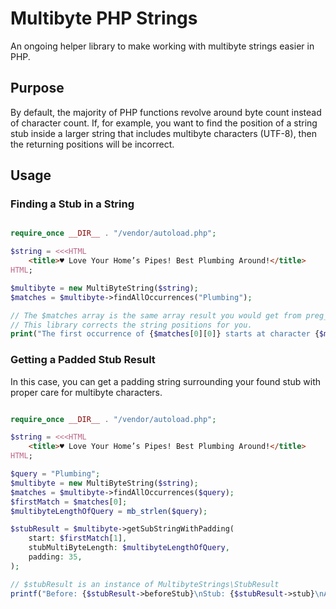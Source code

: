 # Multibyte PHP Strings
An ongoing helper library to make working with multibyte strings easier in PHP.

## Purpose
By default, the majority of PHP functions revolve around byte count instead of character count. If, for example, you want to find the position of a string stub inside a larger string that includes multibyte characters (UTF-8), then the returning positions will be incorrect.

## Usage

### Finding a Stub in a String
```php

require_once __DIR__ . "/vendor/autoload.php";

$string = <<<HTML
    <title>♥ Love Your Home’s Pipes! Best Plumbing Around!</title>
HTML;

$multibyte = new MultiByteString($string);
$matches = $multibyte->findAllOccurrences("Plumbing");

// The $matches array is the same array result you would get from preg_match_all with the OFFSET flag used.
// This library corrects the string positions for you.
print("The first occurrence of {$matches[0][0]} starts at character {$matches[0][1]}");
```

### Getting a Padded Stub Result
In this case, you can get a padding string surrounding your found stub with proper care for multibyte characters.

```php

require_once __DIR__ . "/vendor/autoload.php";

$string = <<<HTML
    <title>♥ Love Your Home’s Pipes! Best Plumbing Around!</title>
HTML;

$query = "Plumbing";
$multibyte = new MultiByteString($string);
$matches = $multibyte->findAllOccurrences($query);
$firstMatch = $matches[0];
$multibyteLengthOfQuery = mb_strlen($query);

$stubResult = $multibyte->getSubStringWithPadding(
    start: $firstMatch[1],
    stubMultiByteLength: $multibyteLengthOfQuery,
    padding: 35,
);

// $stubResult is an instance of MultibyteStrings\StubResult
printf("Before: {$stubResult->beforeStub}\nStub: {$stubResult->stub}\nAfter: {$stubResult->afterStub}");
```
